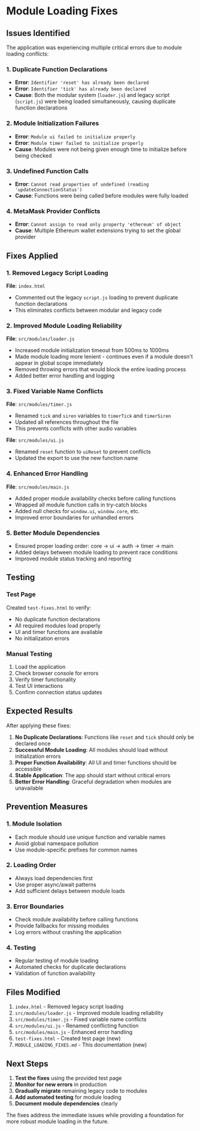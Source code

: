 # Module Loading Fixes

## Issues Identified

The application was experiencing multiple critical errors due to module loading conflicts:

### 1. Duplicate Function Declarations

- **Error**: `Identifier 'reset' has already been declared`
- **Error**: `Identifier 'tick' has already been declared`
- **Cause**: Both the modular system (`loader.js`) and legacy script (`script.js`) were being loaded simultaneously, causing duplicate function declarations

### 2. Module Initialization Failures

- **Error**: `Module ui failed to initialize properly`
- **Error**: `Module timer failed to initialize properly`
- **Cause**: Modules were not being given enough time to initialize before being checked

### 3. Undefined Function Calls

- **Error**: `Cannot read properties of undefined (reading 'updateConnectionStatus')`
- **Cause**: Functions were being called before modules were fully loaded

### 4. MetaMask Provider Conflicts

- **Error**: `Cannot assign to read only property 'ethereum' of object`
- **Cause**: Multiple Ethereum wallet extensions trying to set the global provider

## Fixes Applied

### 1. Removed Legacy Script Loading

**File**: `index.html`

- Commented out the legacy `script.js` loading to prevent duplicate function declarations
- This eliminates conflicts between modular and legacy code

### 2. Improved Module Loading Reliability

**File**: `src/modules/loader.js`

- Increased module initialization timeout from 500ms to 1000ms
- Made module loading more lenient - continues even if a module doesn't appear in global scope immediately
- Removed throwing errors that would block the entire loading process
- Added better error handling and logging

### 3. Fixed Variable Name Conflicts

**File**: `src/modules/timer.js`

- Renamed `tick` and `siren` variables to `timerTick` and `timerSiren`
- Updated all references throughout the file
- This prevents conflicts with other audio variables

**File**: `src/modules/ui.js`

- Renamed `reset` function to `uiReset` to prevent conflicts
- Updated the export to use the new function name

### 4. Enhanced Error Handling

**File**: `src/modules/main.js`

- Added proper module availability checks before calling functions
- Wrapped all module function calls in try-catch blocks
- Added null checks for `window.ui`, `window.core`, etc.
- Improved error boundaries for unhandled errors

### 5. Better Module Dependencies

- Ensured proper loading order: core → ui → auth → timer → main
- Added delays between module loading to prevent race conditions
- Improved module status tracking and reporting

## Testing

### Test Page

Created `test-fixes.html` to verify:

- No duplicate function declarations
- All required modules load properly
- UI and timer functions are available
- No initialization errors

### Manual Testing

1. Load the application
2. Check browser console for errors
3. Verify timer functionality
4. Test UI interactions
5. Confirm connection status updates

## Expected Results

After applying these fixes:

1. **No Duplicate Declarations**: Functions like `reset` and `tick` should only be declared once
2. **Successful Module Loading**: All modules should load without initialization errors
3. **Proper Function Availability**: All UI and timer functions should be accessible
4. **Stable Application**: The app should start without critical errors
5. **Better Error Handling**: Graceful degradation when modules are unavailable

## Prevention Measures

### 1. Module Isolation

- Each module should use unique function and variable names
- Avoid global namespace pollution
- Use module-specific prefixes for common names

### 2. Loading Order

- Always load dependencies first
- Use proper async/await patterns
- Add sufficient delays between module loads

### 3. Error Boundaries

- Check module availability before calling functions
- Provide fallbacks for missing modules
- Log errors without crashing the application

### 4. Testing

- Regular testing of module loading
- Automated checks for duplicate declarations
- Validation of function availability

## Files Modified

1. `index.html` - Removed legacy script loading
2. `src/modules/loader.js` - Improved module loading reliability
3. `src/modules/timer.js` - Fixed variable name conflicts
4. `src/modules/ui.js` - Renamed conflicting function
5. `src/modules/main.js` - Enhanced error handling
6. `test-fixes.html` - Created test page (new)
7. `MODULE_LOADING_FIXES.md` - This documentation (new)

## Next Steps

1. **Test the fixes** using the provided test page
2. **Monitor for new errors** in production
3. **Gradually migrate** remaining legacy code to modules
4. **Add automated testing** for module loading
5. **Document module dependencies** clearly

The fixes address the immediate issues while providing a foundation for more robust module loading in the future.
